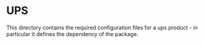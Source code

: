 # UPS

This directory contains the required configuration files for a ups product - in particular it defines the dependency of the package.
